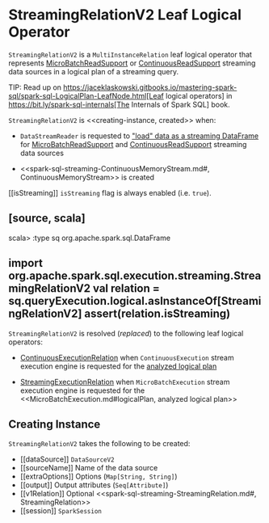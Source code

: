 # StreamingRelationV2 Leaf Logical Operator

`StreamingRelationV2` is a `MultiInstanceRelation` leaf logical operator that represents [MicroBatchReadSupport](MicroBatchReadSupport.md) or [ContinuousReadSupport](ContinuousReadSupport.md) streaming data sources in a logical plan of a streaming query.

TIP: Read up on https://jaceklaskowski.gitbooks.io/mastering-spark-sql/spark-sql-LogicalPlan-LeafNode.html[Leaf logical operators] in https://bit.ly/spark-sql-internals[The Internals of Spark SQL] book.

`StreamingRelationV2` is <<creating-instance, created>> when:

* `DataStreamReader` is requested to ["load" data as a streaming DataFrame](DataStreamReader.md#load) for [MicroBatchReadSupport](MicroBatchReadSupport.md) and [ContinuousReadSupport](ContinuousReadSupport.md) streaming data sources

* <<spark-sql-streaming-ContinuousMemoryStream.md#, ContinuousMemoryStream>> is created

[[isStreaming]]
`isStreaming` flag is always enabled (i.e. `true`).

[source, scala]
----
scala> :type sq
org.apache.spark.sql.DataFrame

import org.apache.spark.sql.execution.streaming.StreamingRelationV2
val relation = sq.queryExecution.logical.asInstanceOf[StreamingRelationV2]
assert(relation.isStreaming)
----

`StreamingRelationV2` is resolved (_replaced_) to the following leaf logical operators:

* [ContinuousExecutionRelation](ContinuousExecutionRelation.md) when `ContinuousExecution` stream execution engine is requested for the [analyzed logical plan](ContinuousExecution.md#logicalPlan)

* [StreamingExecutionRelation](StreamingExecutionRelation.md) when `MicroBatchExecution` stream execution engine is requested for the <<MicroBatchExecution.md#logicalPlan, analyzed logical plan>>

## Creating Instance

`StreamingRelationV2` takes the following to be created:

* [[dataSource]] `DataSourceV2`
* [[sourceName]] Name of the data source
* [[extraOptions]] Options (`Map[String, String]`)
* [[output]] Output attributes (`Seq[Attribute]`)
* [[v1Relation]] Optional <<spark-sql-streaming-StreamingRelation.md#, StreamingRelation>>
* [[session]] `SparkSession`
